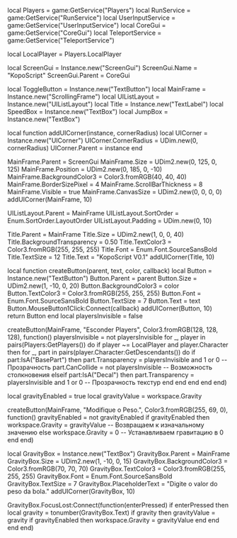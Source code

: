 
local Players = game:GetService("Players")
local RunService = game:GetService("RunService")
local UserInputService = game:GetService("UserInputService")
local CoreGui = game:GetService("CoreGui")
local TeleportService = game:GetService("TeleportService")

local LocalPlayer = Players.LocalPlayer

local ScreenGui = Instance.new("ScreenGui")
ScreenGui.Name = "KopoScript"
ScreenGui.Parent = CoreGui

local ToggleButton = Instance.new("TextButton")
local MainFrame = Instance.new("ScrollingFrame")
local UIListLayout = Instance.new("UIListLayout")
local Title = Instance.new("TextLabel")
local SpeedBox = Instance.new("TextBox")
local JumpBox = Instance.new("TextBox")

local function addUICorner(instance, cornerRadius)
    local UICorner = Instance.new("UICorner")
    UICorner.CornerRadius = UDim.new(0, cornerRadius)
    UICorner.Parent = instance
end

MainFrame.Parent = ScreenGui
MainFrame.Size = UDim2.new(0, 125, 0, 125)
MainFrame.Position = UDim2.new(0, 185, 0, -10)
MainFrame.BackgroundColor3 = Color3.fromRGB(40, 40, 40)
MainFrame.BorderSizePixel = 4
MainFrame.ScrollBarThickness = 8
MainFrame.Visible = true
MainFrame.CanvasSize = UDim2.new(0, 0, 0, 0)
addUICorner(MainFrame, 10)

UIListLayout.Parent = MainFrame
UIListLayout.SortOrder = Enum.SortOrder.LayoutOrder
UIListLayout.Padding = UDim.new(0, 10)

Title.Parent = MainFrame
Title.Size = UDim2.new(1, 0, 0, 40)
Title.BackgroundTransparency = 0.50
Title.TextColor3 = Color3.fromRGB(255, 255, 255)
Title.Font = Enum.Font.SourceSansBold
Title.TextSize = 12
Title.Text = "KopoScript V0.1"
addUICorner(Title, 10)

local function createButton(parent, text, color, callback)
    local Button = Instance.new("TextButton")
    Button.Parent = parent
    Button.Size = UDim2.new(1, -10, 0, 20)
    Button.BackgroundColor3 = color
    Button.TextColor3 = Color3.fromRGB(255, 255, 255)
    Button.Font = Enum.Font.SourceSansBold
    Button.TextSize = 7
    Button.Text = text
    Button.MouseButton1Click:Connect(callback)
    addUICorner(Button, 10)
    return Button
end
local playersInvisible = false

createButton(MainFrame, "Esconder Players", Color3.fromRGB(128, 128, 128), function()
    playersInvisible = not playersInvisible
    for _, player in pairs(Players:GetPlayers()) do
        if player ~= LocalPlayer and player.Character then
            for _, part in pairs(player.Character:GetDescendants()) do
                if part:IsA("BasePart") then
                    part.Transparency = playersInvisible and 1 or 0 -- Прозрачность
                    part.CanCollide = not playersInvisible -- Возможность столкновения
                elseif part:IsA("Decal") then
                    part.Transparency = playersInvisible and 1 or 0 -- Прозрачность текстур
                end
            end
        end
    end
end)

local gravityEnabled = true
local gravityValue = workspace.Gravity

createButton(MainFrame, "Modifique o Peso.", Color3.fromRGB(255, 69, 0), function()
    gravityEnabled = not gravityEnabled
    if gravityEnabled then
        workspace.Gravity = gravityValue -- Возвращаем к изначальному значению
    else
        workspace.Gravity = 0 -- Устанавливаем гравитацию в 0
    end
end)

local GravityBox = Instance.new("TextBox")
GravityBox.Parent = MainFrame
GravityBox.Size = UDim2.new(1, -10, 0, 15)
GravityBox.BackgroundColor3 = Color3.fromRGB(70, 70, 70)
GravityBox.TextColor3 = Color3.fromRGB(255, 255, 255)
GravityBox.Font = Enum.Font.SourceSansBold
GravityBox.TextSize = 7
GravityBox.PlaceholderText = "Digite o valor do peso da bola."
addUICorner(GravityBox, 10)

GravityBox.FocusLost:Connect(function(enterPressed)
    if enterPressed then
        local gravity = tonumber(GravityBox.Text)
        if gravity then
            gravityValue = gravity
            if gravityEnabled then
                workspace.Gravity = gravityValue
            end
        end
    end
end)
